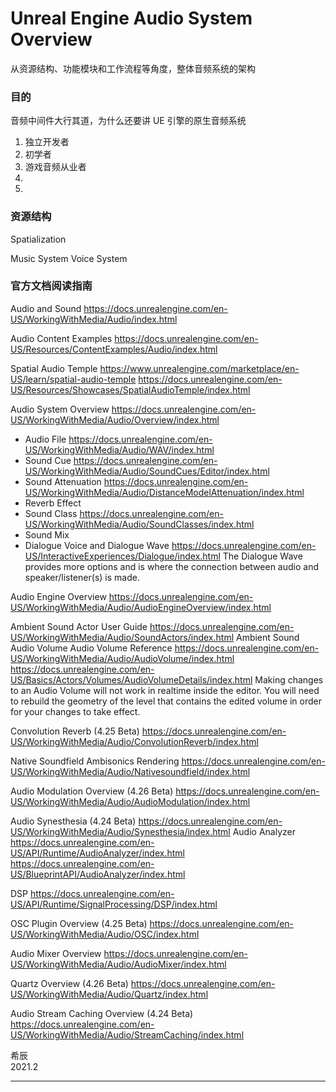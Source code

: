 # Unreal Engine Audio System Overview

从资源结构、功能模块和工作流程等角度，整体音频系统的架构

### 目的

音频中间件大行其道，为什么还要讲 UE 引擎的原生音频系统

1. 独立开发者
1. 初学者
1. 游戏音频从业者
1.
1.

### 资源结构

Spatialization

Music System
Voice System

### 官方文档阅读指南

Audio and Sound
https://docs.unrealengine.com/en-US/WorkingWithMedia/Audio/index.html

Audio Content Examples
https://docs.unrealengine.com/en-US/Resources/ContentExamples/Audio/index.html

Spatial Audio Temple
https://www.unrealengine.com/marketplace/en-US/learn/spatial-audio-temple
https://docs.unrealengine.com/en-US/Resources/Showcases/SpatialAudioTemple/index.html

Audio System Overview
https://docs.unrealengine.com/en-US/WorkingWithMedia/Audio/Overview/index.html
- Audio File
https://docs.unrealengine.com/en-US/WorkingWithMedia/Audio/WAV/index.html
- Sound Cue
https://docs.unrealengine.com/en-US/WorkingWithMedia/Audio/SoundCues/Editor/index.html
- Sound Attenuation
https://docs.unrealengine.com/en-US/WorkingWithMedia/Audio/DistanceModelAttenuation/index.html
- Reverb Effect
- Sound Class
https://docs.unrealengine.com/en-US/WorkingWithMedia/Audio/SoundClasses/index.html
- Sound Mix
- Dialogue Voice and Dialogue Wave
https://docs.unrealengine.com/en-US/InteractiveExperiences/Dialogue/index.html
The Dialogue Wave provides more options and is where the connection between audio and speaker/listener(s) is made.

Audio Engine Overview
https://docs.unrealengine.com/en-US/WorkingWithMedia/Audio/AudioEngineOverview/index.html

Ambient Sound Actor User Guide
https://docs.unrealengine.com/en-US/WorkingWithMedia/Audio/SoundActors/index.html
Ambient Sound
Audio Volume
Audio Volume Reference
https://docs.unrealengine.com/en-US/WorkingWithMedia/Audio/AudioVolume/index.html
https://docs.unrealengine.com/en-US/Basics/Actors/Volumes/AudioVolumeDetails/index.html
Making changes to an Audio Volume will not work in realtime inside the editor. You will need to rebuild the geometry of the level that contains the edited volume in order for your changes to take effect.

Convolution Reverb (4.25 Beta)
https://docs.unrealengine.com/en-US/WorkingWithMedia/Audio/ConvolutionReverb/index.html

Native Soundfield Ambisonics Rendering
https://docs.unrealengine.com/en-US/WorkingWithMedia/Audio/Nativesoundfield/index.html

Audio Modulation Overview (4.26 Beta)
https://docs.unrealengine.com/en-US/WorkingWithMedia/Audio/AudioModulation/index.html

Audio Synesthesia (4.24 Beta)
https://docs.unrealengine.com/en-US/WorkingWithMedia/Audio/Synesthesia/index.html
Audio Analyzer
https://docs.unrealengine.com/en-US/API/Runtime/AudioAnalyzer/index.html
https://docs.unrealengine.com/en-US/BlueprintAPI/AudioAnalyzer/index.html

DSP
https://docs.unrealengine.com/en-US/API/Runtime/SignalProcessing/DSP/index.html

OSC Plugin Overview (4.25 Beta)
https://docs.unrealengine.com/en-US/WorkingWithMedia/Audio/OSC/index.html

Audio Mixer Overview
https://docs.unrealengine.com/en-US/WorkingWithMedia/Audio/AudioMixer/index.html

Quartz Overview (4.26 Beta)
https://docs.unrealengine.com/en-US/WorkingWithMedia/Audio/Quartz/index.html

Audio Stream Caching Overview (4.24 Beta)
https://docs.unrealengine.com/en-US/WorkingWithMedia/Audio/StreamCaching/index.html


希辰\
2021.2

---